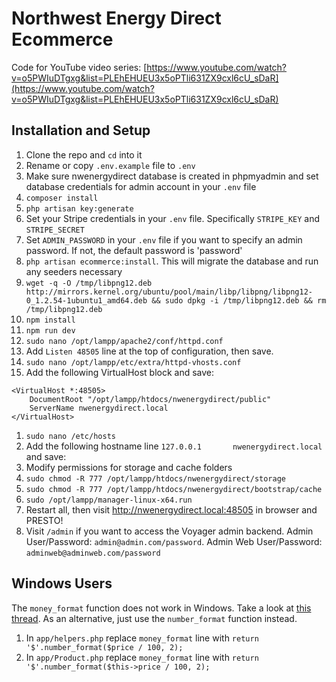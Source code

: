 # Northwest Energy Direct Ecommerce

Code for YouTube video series: [https://www.youtube.com/watch?v=o5PWIuDTgxg&list=PLEhEHUEU3x5oPTli631ZX9cxl6cU_sDaR](https://www.youtube.com/watch?v=o5PWIuDTgxg&list=PLEhEHUEU3x5oPTli631ZX9cxl6cU_sDaR)

## Installation and Setup

1. Clone the repo and `cd` into it
1. Rename or copy `.env.example` file to `.env`
1. Make sure nwenergydirect database is created in phpmyadmin and set database credentials for admin account in your `.env` file
1. `composer install`
1. `php artisan key:generate`
1. Set your Stripe credentials in your `.env` file. Specifically `STRIPE_KEY` and `STRIPE_SECRET`
1. Set `ADMIN_PASSWORD` in your `.env` file if you want to specify an admin password. If not, the default password is 'password'
1. `php artisan ecommerce:install`. This will migrate the database and run any seeders necessary
1. `wget -q -O /tmp/libpng12.deb http://mirrors.kernel.org/ubuntu/pool/main/libp/libpng/libpng12-0_1.2.54-1ubuntu1_amd64.deb && sudo dpkg -i /tmp/libpng12.deb && rm /tmp/libpng12.deb`
1. `npm install`
1. `npm run dev`
1. `sudo nano /opt/lampp/apache2/conf/httpd.conf`
1. Add `Listen 48505` line at the top of configuration, then save.
1. `sudo nano /opt/lampp/etc/extra/httpd-vhosts.conf`
1. Add the following VirtualHost block and save:
```
<VirtualHost *:48505>
    DocumentRoot "/opt/lampp/htdocs/nwenergydirect/public"
    ServerName nwenergydirect.local
</VirtualHost>
```
1. `sudo nano /etc/hosts`
1. Add the following hostname line `127.0.0.1       nwenergydirect.local` and save:
1. Modify permissions for storage and cache folders
1. `sudo chmod -R 777 /opt/lampp/htdocs/nwenergydirect/storage`
1. `sudo chmod -R 777 /opt/lampp/htdocs/nwenergydirect/bootstrap/cache`
1. `sudo /opt/lampp/manager-linux-x64.run`
1. Restart all, then visit http://nwenergydirect.local:48505 in browser and PRESTO!
1. Visit `/admin` if you want to access the Voyager admin backend. Admin User/Password: `admin@admin.com/password`. Admin Web User/Password: `adminweb@adminweb.com/password`

## Windows Users

The `money_format` function does not work in Windows. Take a look at [this thread](https://stackoverflow.com/questions/6369887/alternative-to-money-format-function-in-php-on-windows-platform/18990145). As an alternative, just use the `number_format` function instead.

1. In `app/helpers.php` replace `money_format` line with `return '$'.number_format($price / 100, 2);`
1. In `app/Product.php` replace `money_format` line with `return '$'.number_format($this->price / 100, 2);`
